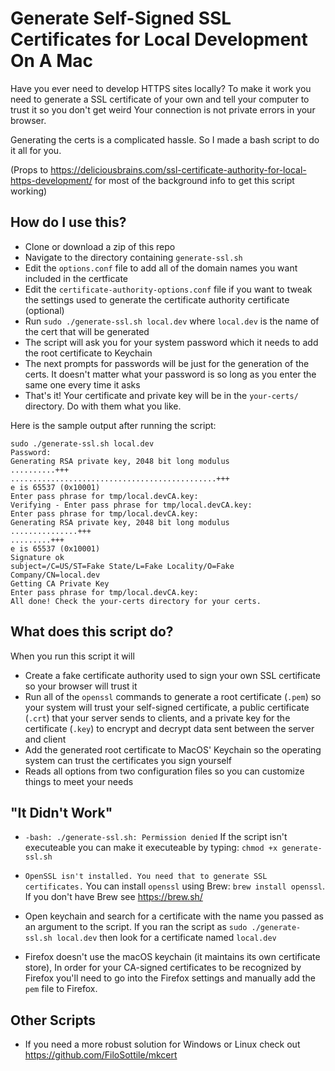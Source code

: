 # Generate Self-Signed SSL Certificates for Local Development On A Mac

Have you ever need to develop HTTPS sites locally? To make it work you need to generate a SSL certificate of your own and tell your computer to trust it so you don't get weird Your connection is not private errors in your browser. 

Generating the certs is a complicated hassle. So I made a bash script to do it all for you.

(Props to https://deliciousbrains.com/ssl-certificate-authority-for-local-https-development/ for most of the background info to get this script working)

## How do I use this?
 - Clone or download a zip of this repo
 - Navigate to the directory containing `generate-ssl.sh`
 - Edit the `options.conf` file to add all of the domain names you want included in the certficate
 - Edit the `certificate-authority-options.conf` file if you want to tweak the settings used to generate the certificate authority certificate (optional)
 - Run `sudo ./generate-ssl.sh local.dev` where `local.dev` is the name of the cert that will be generated
 - The script will ask you for your system password which it needs to add the root certificate to Keychain
 - The next prompts for passwords will be just for the generation of the certs. It doesn't matter what your password is so long as you enter the same one every time it asks
 - That's it! Your certificate and private key will be in the `your-certs/` directory. Do with them what you like.

Here is the sample output after running the script:

 ```
sudo ./generate-ssl.sh local.dev
Password:
Generating RSA private key, 2048 bit long modulus
..........+++
..............................................+++
e is 65537 (0x10001)
Enter pass phrase for tmp/local.devCA.key:
Verifying - Enter pass phrase for tmp/local.devCA.key:
Enter pass phrase for tmp/local.devCA.key:
Generating RSA private key, 2048 bit long modulus
...............+++
.........+++
e is 65537 (0x10001)
Signature ok
subject=/C=US/ST=Fake State/L=Fake Locality/O=Fake Company/CN=local.dev
Getting CA Private Key
Enter pass phrase for tmp/local.devCA.key:
All done! Check the your-certs directory for your certs.
 ```

## What does this script do?
When you run this script it will

 - Create a fake certificate authority used to sign your own SSL certificate so your browser will trust it
 - Run all of the `openssl` commands to generate a root certificate (`.pem`) so your system will trust your self-signed certificate, a public certificate (`.crt`) that your server sends to clients, and a private key for the certificate (`.key`) to encrypt and decrypt data sent between the server and client
 - Add the generated root certificate to MacOS' Keychain so the operating system can trust the certificates you sign yourself
 - Reads all options from two configuration files so you can customize things to meet your needs

## "It Didn't Work"

 - `-bash: ./generate-ssl.sh: Permission denied` If the script isn't executeable you can make it executeable by typing: `chmod +x generate-ssl.sh`

 - `OpenSSL isn't installed. You need that to generate SSL certificates.` You can install `openssl` using Brew: `brew install openssl`. If you don't have Brew see https://brew.sh/

 - Open keychain and search for a certificate with the name you passed as an argument to the script. If you ran the script as `sudo ./generate-ssl.sh local.dev` then look for a certificate named `local.dev`

 - Firefox doesn't use the macOS keychain (it maintains its own certificate store), In order for your CA-signed certificates to be recognized by Firefox you'll need to go into the Firefox settings and manually add the `pem` file to Firefox.
 
 ## Other Scripts
  - If you need a more robust solution for Windows or Linux check out https://github.com/FiloSottile/mkcert
